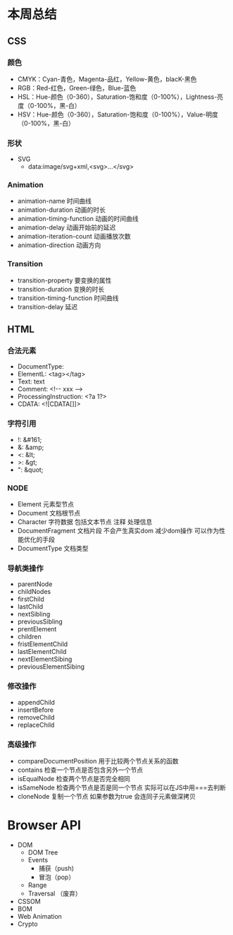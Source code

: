 # 本周总结

## CSS

### 颜色
* CMYK：Cyan-青色，Magenta-品红，Yellow-黄色，blacK-黑色
* RGB：Red-红色，Green-绿色，Blue-蓝色
* HSL：Hue-颜色（0-360），Saturation-饱和度（0-100%），Lightness-亮度（0-100%，黑-白）
* HSV：Hue-颜色（0-360），Saturation-饱和度（0-100%），Value-明度（0-100%，黑-白）

### 形状
* SVG
  *  data:image/svg+xml,\<svg\>...\</svg\>

### Animation
+ animation-name 时间曲线
+ animation-duration 动画的时长
+ animation-timing-function 动画的时间曲线
+ animation-delay 动画开始前的延迟
+ animation-iteration-count 动画播放次数
+ animation-direction 动画方向
### Transition
+ transition-property 要变换的属性
+ transition-duration 变换的时长
+ transition-timing-function 时间曲线
+ transition-delay 延迟

## HTML

### 合法元素
* DocumentType: <!Document html>
* ElementL: \<tag\>\</tag\>
* Text: text
* Comment: \<!-- xxx --\>
* ProcessingInstruction: \<?a 1?\>
* CDATA: \<![CDATA[]]\>

### 字符引用
* !: \&#161;
* &: \&amp;
* <: \&lt;
* \>: \&gt;
* ": \&quot;

### NODE
+ Element 元素型节点
+ Document 文档根节点
+ Character 字符数据 包括文本节点 注释 处理信息
+ DocumentFragment 文档片段 不会产生真实dom 减少dom操作 可以作为性能优化的手段
+ DocumentType 文档类型

### 导航类操作
+ parentNode
+ childNodes
+ firstChild
+ lastChild
+ nextSibling
+ previousSibling
+ prentElement
+ children
+ fristElementChild
+ lastElementChild
+ nextElementSibing
+ previousElementSibing

### 修改操作
+ appendChild
+ insertBefore
+ removeChild
+ replaceChild

### 高级操作
+ compareDocumentPosition 用于比较两个节点关系的函数
+ contains 检查一个节点是否包含另外一个节点
+ isEqualNode 检查两个节点是否完全相同
+ isSameNode 检查两个节点是否是同一个节点 实际可以在JS中用===去判断
+ cloneNode 复制一个节点 如果参数为true 会连同子元素做深拷贝

# Browser API
+ DOM
  + DOM Tree
  + Events
    + 捕获（push)
    + 冒泡（pop）
  + Range
  + Traversal （废弃）
+ CSSOM
+ BOM
+ Web Animation
+ Crypto
